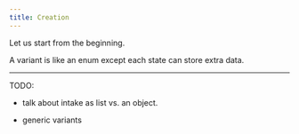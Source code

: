 ```yaml
---
title: Creation
---
```


Let us start from the beginning.

A variant is like an enum except each state can store extra data. 

****

TODO:

- talk about intake as list vs. an object.


- generic variants